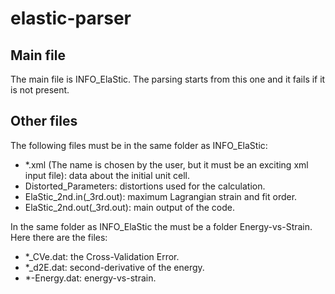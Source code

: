 # elastic-parser

## Main file

The main file is INFO\_ElaStic. The parsing starts from this one and it fails if it is not present.

## Other files

 The following files must be in the same folder as INFO\_ElaStic:

 * \*.xml (The name is chosen by the user, but it must be an exciting xml input file): data about the initial unit cell. 
 * Distorted\_Parameters: distortions used for the calculation.
 * ElaStic\_2nd.in(_3rd.out): maximum Lagrangian strain and fit order.
 * ElaStic\_2nd.out(_3rd.out): main output of the code.

 In the same folder as INFO\_ElaStic the must be a folder Energy\-vs\-Strain. Here there are the files:

 * \*\_CVe.dat: the Cross\-Validation Error.
 * \*\_d2E.dat: second\-derivative of the energy.
 * \*\-Energy.dat: energy\-vs\-strain.

